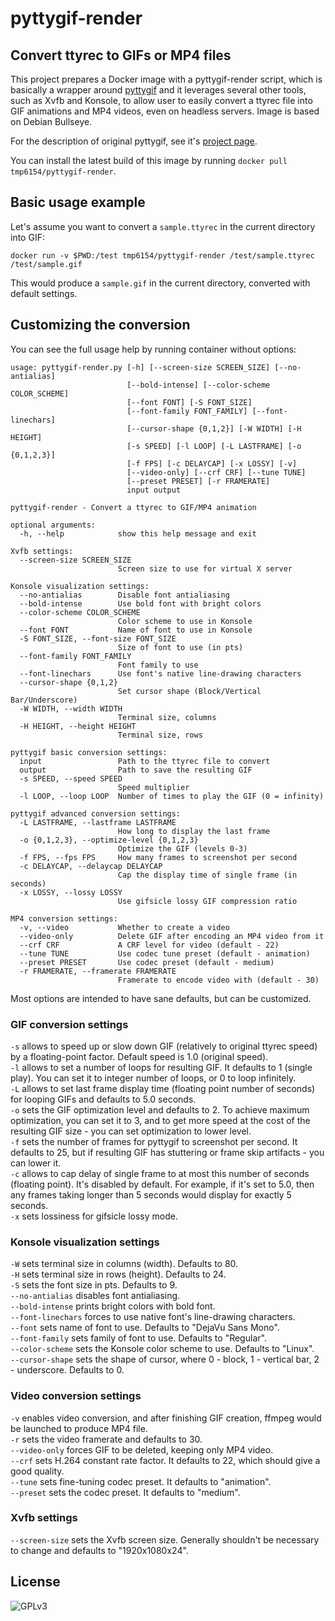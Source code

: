# pyttygif-render

## Convert ttyrec to GIFs or MP4 files

This project prepares a Docker image with a pyttygif-render script, which is basically a wrapper around [pyttygif](https://github.com/tmp6154/pyttygif) and it leverages several other tools, such as Xvfb and Konsole, to allow user to easily convert a ttyrec file into GIF animations and MP4 videos, even on headless servers. Image is based on Debian Bullseye.

For the description of original pyttygif, see it's [project page](https://github.com/tmp6154/pyttygif).

You can install the latest build of this image by running `docker pull tmp6154/pyttygif-render`.

## Basic usage example

Let's assume you want to convert a `sample.ttyrec` in the current directory into GIF:

    docker run -v $PWD:/test tmp6154/pyttygif-render /test/sample.ttyrec /test/sample.gif

This would produce a `sample.gif` in the current directory, converted with default settings.

## Customizing the conversion

You can see the full usage help by running container without options:

    usage: pyttygif-render.py [-h] [--screen-size SCREEN_SIZE] [--no-antialias]
                              [--bold-intense] [--color-scheme COLOR_SCHEME]
                              [--font FONT] [-S FONT_SIZE]
                              [--font-family FONT_FAMILY] [--font-linechars]
                              [--cursor-shape {0,1,2}] [-W WIDTH] [-H HEIGHT]
                              [-s SPEED] [-l LOOP] [-L LASTFRAME] [-o {0,1,2,3}]
                              [-f FPS] [-c DELAYCAP] [-x LOSSY] [-v]
                              [--video-only] [--crf CRF] [--tune TUNE]
                              [--preset PRESET] [-r FRAMERATE]
                              input output
    
    pyttygif-render - Convert a ttyrec to GIF/MP4 animation
    
    optional arguments:
      -h, --help            show this help message and exit
    
    Xvfb settings:
      --screen-size SCREEN_SIZE
                            Screen size to use for virtual X server
    
    Konsole visualization settings:
      --no-antialias        Disable font antialiasing
      --bold-intense        Use bold font with bright colors
      --color-scheme COLOR_SCHEME
                            Color scheme to use in Konsole
      --font FONT           Name of font to use in Konsole
      -S FONT_SIZE, --font-size FONT_SIZE
                            Size of font to use (in pts)
      --font-family FONT_FAMILY
                            Font family to use
      --font-linechars      Use font's native line-drawing characters
      --cursor-shape {0,1,2}
                            Set cursor shape (Block/Vertical Bar/Underscore)
      -W WIDTH, --width WIDTH
                            Terminal size, columns
      -H HEIGHT, --height HEIGHT
                            Terminal size, rows
    
    pyttygif basic conversion settings:
      input                 Path to the ttyrec file to convert
      output                Path to save the resulting GIF
      -s SPEED, --speed SPEED
                            Speed multiplier
      -l LOOP, --loop LOOP  Number of times to play the GIF (0 = infinity)
    
    pyttygif advanced conversion settings:
      -L LASTFRAME, --lastframe LASTFRAME
                            How long to display the last frame
      -o {0,1,2,3}, --optimize-level {0,1,2,3}
                            Optimize the GIF (levels 0-3)
      -f FPS, --fps FPS     How many frames to screenshot per second
      -c DELAYCAP, --delaycap DELAYCAP
                            Cap the display time of single frame (in seconds)
      -x LOSSY, --lossy LOSSY
                            Use gifsicle lossy GIF compression ratio
    
    MP4 conversion settings:
      -v, --video           Whether to create a video
      --video-only          Delete GIF after encoding an MP4 video from it
      --crf CRF             A CRF level for video (default - 22)
      --tune TUNE           Use codec tune preset (default - animation)
      --preset PRESET       Use codec preset (default - medium)
      -r FRAMERATE, --framerate FRAMERATE
                            Framerate to encode video with (default - 30)

Most options are intended to have sane defaults, but can be customized.

### GIF conversion settings

`-s` allows to speed up or slow down GIF (relatively to original ttyrec speed) by a floating-point factor. Default speed is 1.0 (original speed).  
`-l` allows to set a number of loops for resulting GIF. It defaults to 1 (single play). You can set it to integer number of loops, or 0 to loop infinitely.  
`-L` allows to set last frame display time (floating point number of seconds) for looping GIFs and defaults to 5.0 seconds.  
`-o` sets the GIF optimization level and defaults to 2. To achieve maximum optimization, you can set it to 3, and to get more speed at the cost of the resulting GIF size - you can set optimization to lower level.  
`-f` sets the number of frames for pyttygif to screenshot per second. It defaults to 25, but if resulting GIF has stuttering or frame skip artifacts - you can lower it.  
`-c` allows to cap delay of single frame to at most this number of seconds (floating point). It's disabled by default. For example, if it's set to 5.0, then any frames taking longer than 5 seconds would display for exactly 5 seconds.  
`-x` sets lossiness for gifsicle lossy mode.  

### Konsole visualization settings

`-W` sets terminal size in columns (width). Defaults to 80.  
`-H` sets terminal size in rows (height). Defaults to 24.  
`-S` sets the font size in pts. Defaults to 9.  
`--no-antialias` disables font antialiasing.  
`--bold-intense` prints bright colors with bold font.  
`--font-linechars` forces to use native font's line-drawing characters.  
`--font` sets name of font to use. Defaults to "DejaVu Sans Mono".  
`--font-family` sets family of font to use. Defaults to "Regular".  
`--color-scheme` sets the Konsole color scheme to use. Defaults to "Linux".  
`--cursor-shape` sets the shape of cursor, where 0 - block, 1 - vertical bar, 2 - underscore. Defaults to 0.  

### Video conversion settings

`-v` enables video conversion, and after finishing GIF creation, ffmpeg would be launched to produce MP4 file.  
`-r` sets the video framerate and defaults to 30.  
`--video-only` forces GIF to be deleted, keeping only MP4 video.  
`--crf` sets H.264 constant rate factor. It defaults to 22, which should give a good quality.  
`--tune` sets fine-tuning codec preset. It defaults to "animation".  
`--preset` sets the codec preset. It defaults to "medium".  

### Xvfb settings

`--screen-size` sets the Xvfb screen size. Generally shouldn't be necessary to change and defaults to "1920x1080x24".  

## License

![GPLv3](https://github.com/tmp6154/pyttygif/blob/master/img/gplv3.png?raw=true "GPLv3")
